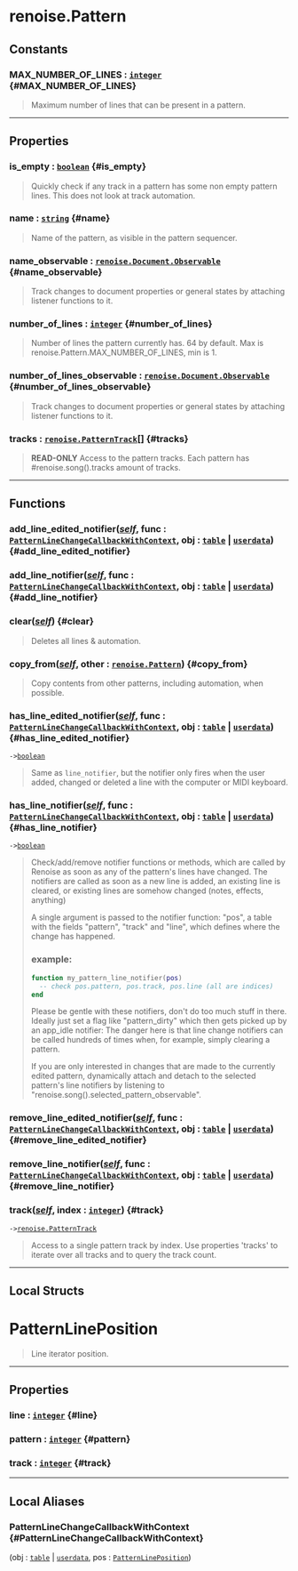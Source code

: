 # renoise.Pattern  

<!-- toc -->
  
## Constants

### MAX_NUMBER_OF_LINES : [`integer`](../../API/builtins/integer.md) {#MAX_NUMBER_OF_LINES}
> Maximum number of lines that can be present in a pattern.
  

---  
## Properties
### is_empty : [`boolean`](../../API/builtins/boolean.md) {#is_empty}
> Quickly check if any track in a pattern has some non empty pattern lines.
> This does not look at track automation.

### name : [`string`](../../API/builtins/string.md) {#name}
> Name of the pattern, as visible in the pattern sequencer.

### name_observable : [`renoise.Document.Observable`](../../API/renoise/renoise.Document.Observable.md) {#name_observable}
> Track changes to document properties or general states by attaching listener
> functions to it.

### number_of_lines : [`integer`](../../API/builtins/integer.md) {#number_of_lines}
> Number of lines the pattern currently has. 64 by default. Max is
> renoise.Pattern.MAX_NUMBER_OF_LINES, min is 1.

### number_of_lines_observable : [`renoise.Document.Observable`](../../API/renoise/renoise.Document.Observable.md) {#number_of_lines_observable}
> Track changes to document properties or general states by attaching listener
> functions to it.

### tracks : [`renoise.PatternTrack`](../../API/renoise/renoise.PatternTrack.md)[] {#tracks}
> **READ-ONLY** Access to the pattern tracks. Each pattern has
> #renoise.song().tracks amount of tracks.

  

---  
## Functions
### add_line_edited_notifier([*self*](../../API/builtins/self.md), func : [`PatternLineChangeCallbackWithContext`](#PatternLineChangeCallbackWithContext), obj : [`table`](../../API/builtins/table.md) | [`userdata`](../../API/builtins/userdata.md)) {#add_line_edited_notifier}
### add_line_notifier([*self*](../../API/builtins/self.md), func : [`PatternLineChangeCallbackWithContext`](#PatternLineChangeCallbackWithContext), obj : [`table`](../../API/builtins/table.md) | [`userdata`](../../API/builtins/userdata.md)) {#add_line_notifier}
### clear([*self*](../../API/builtins/self.md)) {#clear}
> Deletes all lines & automation.
### copy_from([*self*](../../API/builtins/self.md), other : [`renoise.Pattern`](../../API/renoise/renoise.Pattern.md)) {#copy_from}
> Copy contents from other patterns, including automation, when possible.
### has_line_edited_notifier([*self*](../../API/builtins/self.md), func : [`PatternLineChangeCallbackWithContext`](#PatternLineChangeCallbackWithContext), obj : [`table`](../../API/builtins/table.md) | [`userdata`](../../API/builtins/userdata.md)) {#has_line_edited_notifier}
`->`[`boolean`](../../API/builtins/boolean.md)  

> Same as `line_notifier`, but the notifier only fires when the user
> added, changed or deleted a line with the computer or MIDI keyboard.
### has_line_notifier([*self*](../../API/builtins/self.md), func : [`PatternLineChangeCallbackWithContext`](#PatternLineChangeCallbackWithContext), obj : [`table`](../../API/builtins/table.md) | [`userdata`](../../API/builtins/userdata.md)) {#has_line_notifier}
`->`[`boolean`](../../API/builtins/boolean.md)  

> Check/add/remove notifier functions or methods, which are called by Renoise
> as soon as any of the pattern's lines have changed.
> The notifiers are called as soon as a new line is added, an existing line
> is cleared, or existing lines are somehow changed (notes, effects, anything)
> 
> A single argument is passed to the notifier function: "pos", a table with the
> fields "pattern", "track" and "line", which defines where the change has
> happened.
> ### example:
> ```lua
> function my_pattern_line_notifier(pos)
>   -- check pos.pattern, pos.track, pos.line (all are indices)
> end
> ```
> Please be gentle with these notifiers, don't do too much stuff in there.
> Ideally just set a flag like "pattern_dirty" which then gets picked up by
> an app_idle notifier: The danger here is that line change notifiers can
> be called hundreds of times when, for example, simply clearing a pattern.
> 
> If you are only interested in changes that are made to the currently edited
> pattern, dynamically attach and detach to the selected pattern's line
> notifiers by listening to "renoise.song().selected_pattern_observable".
### remove_line_edited_notifier([*self*](../../API/builtins/self.md), func : [`PatternLineChangeCallbackWithContext`](#PatternLineChangeCallbackWithContext), obj : [`table`](../../API/builtins/table.md) | [`userdata`](../../API/builtins/userdata.md)) {#remove_line_edited_notifier}
### remove_line_notifier([*self*](../../API/builtins/self.md), func : [`PatternLineChangeCallbackWithContext`](#PatternLineChangeCallbackWithContext), obj : [`table`](../../API/builtins/table.md) | [`userdata`](../../API/builtins/userdata.md)) {#remove_line_notifier}
### track([*self*](../../API/builtins/self.md), index : [`integer`](../../API/builtins/integer.md)) {#track}
`->`[`renoise.PatternTrack`](../../API/renoise/renoise.PatternTrack.md)  

> Access to a single pattern track by index. Use properties 'tracks' to
> iterate over all tracks and to query the track count.  



---  
## Local Structs  
# PatternLinePosition  
> Line iterator position.  

<!-- toc -->
  

---  
## Properties
### line : [`integer`](../../API/builtins/integer.md) {#line}
### pattern : [`integer`](../../API/builtins/integer.md) {#pattern}
### track : [`integer`](../../API/builtins/integer.md) {#track}
  

  



---  
## Local Aliases  
### PatternLineChangeCallbackWithContext {#PatternLineChangeCallbackWithContext}
(obj : [`table`](../../API/builtins/table.md) | [`userdata`](../../API/builtins/userdata.md), pos : [`PatternLinePosition`](#patternlineposition))  
  
  

